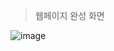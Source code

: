 > 웹페이지 완성 화면

![image](https://github.com/ijijijijiji/web/assets/129851513/7797df3c-a33a-4b72-89e8-8f6a583aa22c)

